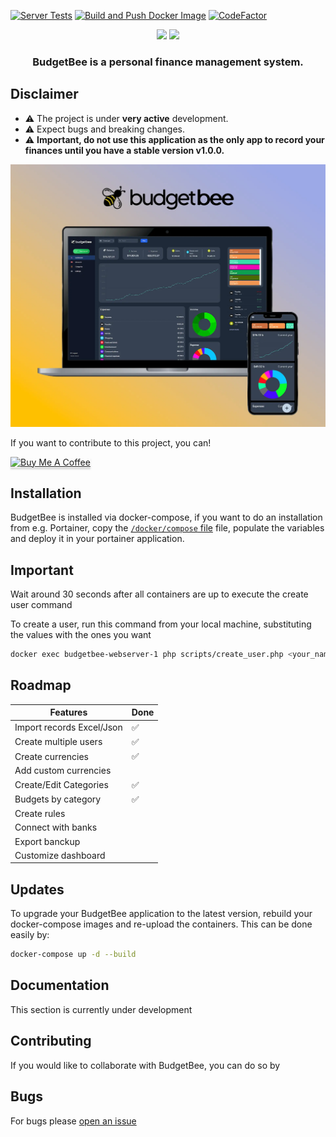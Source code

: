 [![Server Tests](https://github.com/budgetbee/budgetbee/actions/workflows/server-tests.yml/badge.svg)](https://github.com/budgetbee/budgetbee/actions/workflows/server-tests.yml)
[![Build and Push Docker Image](https://github.com/budgetbee/budgetbee/actions/workflows/docker-build.yml/badge.svg)](https://github.com/budgetbee/budgetbee/actions/workflows/docker-build.yml)
[![CodeFactor](https://www.codefactor.io/repository/github/budgetbee/budgetbee/badge)](https://www.codefactor.io/repository/github/budgetbee/budgetbee)

<p align="center">
<img src="https://github.com/budgetbee/budgetbee/raw/main/web/assets/images/logo.svg#gh-light-mode-only" width="50%" />
<img src="https://github.com/budgetbee/budgetbee/raw/main/web/assets/images/logo_color_2.svg#gh-dark-mode-only" width="50%" />
</p>

<h3 align="center">BudgetBee is a personal finance management system.</h3>

## Disclaimer

- ⚠️ The project is under **very active** development.
- ⚠️ Expect bugs and breaking changes.
- ⚠️ **Important, do not use this application as the only app to record your finances until you have a stable version v1.0.0.**

<p align="center">
<img src="https://github.com/budgetbee/budgetbee/raw/main/web/assets/images/budgetbee_screenshot.webp" width="100%" />
</p>

If you want to contribute to this project, you can!

<a href="https://bmc.link/alejandrork" target="_blank"><img src="https://www.buymeacoffee.com/assets/img/custom_images/orange_img.png" alt="Buy Me A Coffee" style="height: 37px !important;width: 170px !important;box-shadow: 0px 3px 2px 0px rgba(190, 190, 190, 0.5) !important;-webkit-box-shadow: 0px 3px 2px 0px rgba(190, 190, 190, 0.5) !important;" ></a>

## Installation

BudgetBee is installed via docker-compose, if you want to do an installation from e.g. Portainer, copy the [`/docker/compose` file](https://github.com/budgetbee/budgetbee/tree/main/docker/docker-compose.yml) file, populate the variables and deploy it in your portainer application.

## Important

Wait around 30 seconds after all containers are up to execute the create user command

To create a user, run this command from your local machine, substituting the values with the ones you want

```bash
docker exec budgetbee-webserver-1 php scripts/create_user.php <your_name> <your_email> <your_password>
```

## Roadmap

| Features                                     | Done |
| -------------------------------------------- | ------ |
| Import records Excel/Json                      | ✅    | 
| Create multiple users                        | ✅    |
| Create currencies                            | ✅    |
| Add custom currencies                        |      |
| Create/Edit Categories                       | ✅    |
| Budgets by category                          | ✅    |
| Create rules                                 |     |
| Connect with banks                           |     |
| Export banckup                               |     |
| Customize dashboard                          |     |


## Updates

To upgrade your BudgetBee application to the latest version, rebuild your docker-compose images and re-upload the containers.
This can be done easily by:

```bash
docker-compose up -d --build
```

## Documentation

This section is currently under development

## Contributing

If you would like to collaborate with BudgetBee, you can do so by

## Bugs

For bugs please [open an issue](https://github.com/budgetbee/budgetbee/issues)

